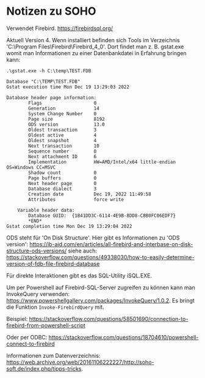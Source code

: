 # Notizen zu SOHO

Verwendet Firebird. https://firebirdsql.org/

Aktuell Version 4. 
Wenn installiert befinden sich Tools im Verzeichnis 'C:\Program Files\Firebird\Firebird_4_0'.
Dort findet man z. B. gstat.exe womit man Informationen zu einer Datenbankdatei in Erfahrung bringen kann:
```CMD
.\gstat.exe -h C:\temp\TEST.FDB

Database "C:\TEMP\TEST.FDB"
Gstat execution time Mon Dec 19 13:29:03 2022

Database header page information:
        Flags                   0
        Generation              14
        System Change Number    0
        Page size               8192
        ODS version             13.0
        Oldest transaction      3
        Oldest active           4
        Oldest snapshot         4
        Next transaction        10
        Sequence number         0
        Next attachment ID      6
        Implementation          HW=AMD/Intel/x64 little-endian OS=Windows CC=MSVC
        Shadow count            0
        Page buffers            0
        Next header page        0
        Database dialect        3
        Creation date           Dec 19, 2022 11:49:58
        Attributes              force write

    Variable header data:
        Database GUID:  {1B41DD3C-6114-4E9B-8DD8-C8B0FC06EDF7}
        *END*
Gstat completion time Mon Dec 19 13:29:04 2022
```
ODS steht für 'On Disk Structure'.
Hier gibt es Informationen zu 'ODS version': https://ib-aid.com/en/articles/all-firebird-and-interbase-on-disk-structure-ods-versions/
siehe auch: https://stackoverflow.com/questions/49338030/how-to-easily-determine-version-of-fdb-file-firebird-database

Für direkte Interaktionen gibt es das SQL-Utility iSQL.EXE.

Um per Powershell auf Firebird-SQL-Server zugreifen zu können kann man InvokeQuery verwenden: https://www.powershellgallery.com/packages/InvokeQuery/1.0.2. Es bringt die Funktion <code>Invoke-FirebirdQuery</code> mit.

Beispiel: https://stackoverflow.com/questions/58501690/connection-to-firebird-from-powershell-script

Oder per ODBC: https://stackoverflow.com/questions/18704610/powershell-connect-to-firebird

Informationen zum Datenverzeichnis: https://web.archive.org/web/20161106222227/http://soho-soft.de/index.php/tipps-tricks.
